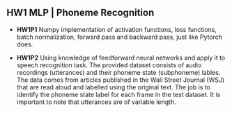 ## HW1 MLP | Phoneme Recognition

- <b>HW1P1</b>
Numpy implementation of activation functions, loss functions, batch normalization, forward pass and backward pass, just like Pytorch does.

- <b>HW1P2</b>
Using knowledge of feedforward neural networks and apply it to speech recognition task. The provided dataset consists of audio recordings (utterances) and their phoneme state (subphoneme) lables. The data comes from articles published in the Wall Street Journal (WSJ) that are read aloud and labelled using the original text.
The job is to identify the phoneme state label for each frame in the test dataset. It is important to note that utterances are of variable length.
